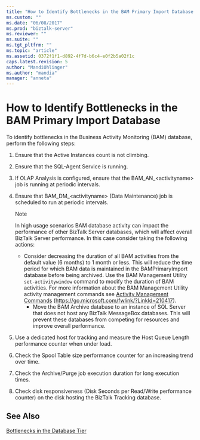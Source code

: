 ```yaml
---
title: "How to Identify Bottlenecks in the BAM Primary Import Database | Microsoft Docs"
ms.custom: ""
ms.date: "06/08/2017"
ms.prod: "biztalk-server"
ms.reviewer: ""
ms.suite: ""
ms.tgt_pltfrm: ""
ms.topic: "article"
ms.assetid: 0372f1f1-d892-4f7d-b6c4-e0f2b5a02f1c
caps.latest.revision: 5
author: "MandiOhlinger"
ms.author: "mandia"
manager: "anneta"
---
```

# How to Identify Bottlenecks in the BAM Primary Import Database
To identify bottlenecks in the Business Activity Monitoring (BAM) database, perform the following steps:

1. Ensure that the Active Instances count is not climbing.

2. Ensure that the SQL-Agent Service is running.

3. If OLAP Analysis is configured, ensure that the BAM_AN_\<activityname\> job is running at periodic intervals.

4. Ensure that BAM_DM_\<activityname\> (Data Maintenance) job is scheduled to run at periodic intervals.

   > [!NOTE]
   >  In high usage scenarios BAM database activity can impact the performance of other BizTalk Server databases, which will affect overall BizTalk Server performance. In this case consider taking the following actions:
   >
   > - Consider decreasing the duration of all BAM activities from the default value (6 months) to 1 month or less. This will reduce the time period for which BAM data is maintained in the BAMPrimaryImport database before being archived. Use the BAM Management Utility `set-activitywindow` command to modify the duration of BAM activities. For more information about the BAM Management Utility activity management commands see [Activity Management Commands](https://go.microsoft.com/fwlink/?LinkId=210417) (https://go.microsoft.com/fwlink/?LinkId=210417).
   >   -   Move the BAM Archive database to an instance of SQL Server that does not host any BizTalk MessageBox databases. This will prevent these databases from competing for resources and improve overall performance.

5. Use a dedicated host for tracking and measure the Host Queue Length performance counter when under load.

6. Check the Spool Table size performance counter for an increasing trend over time.

7. Check the Archive/Purge job execution duration for long execution times.

8. Check disk responsiveness (Disk Seconds per Read/Write performance counter) on the disk hosting the BizTalk Tracking database.

## See Also
 [Bottlenecks in the Database Tier](../technical-guides/bottlenecks-in-the-database-tier.md)